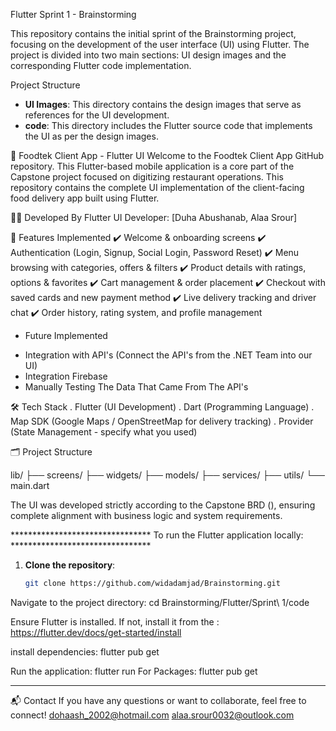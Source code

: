 Flutter Sprint 1 - Brainstorming

This repository contains the initial sprint of the Brainstorming project, focusing on the development of the user interface (UI) using Flutter. The project is divided into two main sections: UI design images and the corresponding Flutter code implementation.

Project Structure

- **UI Images**: This directory contains the design images that serve as references for the UI development.
- **code**: This directory includes the Flutter source code that implements the UI as per the design images.


📱 Foodtek Client App - Flutter UI
Welcome to the Foodtek Client App GitHub repository.
This Flutter-based mobile application is a core part of the Capstone project focused on digitizing restaurant operations.
This repository contains the complete UI implementation of the client-facing food delivery app built using Flutter.

🧑‍💻 Developed By
Flutter UI Developer: [Duha Abushanab, Alaa Srour]


🚀 Features Implemented
✔️ Welcome & onboarding screens
✔️ Authentication (Login, Signup, Social Login, Password Reset)
✔️ Menu browsing with categories, offers & filters
✔️ Product details with ratings, options & favorites
✔️ Cart management & order placement
✔️ Checkout with saved cards and new payment method
✔️ Live delivery tracking and driver chat
✔️ Order history, rating system, and profile management


* Future Implemented
- Integration with API's (Connect the API's from the .NET Team into our UI)
- Integration Firebase
- Manually Testing The Data That Came From The API's


🛠️ Tech Stack
. Flutter (UI Development)
. Dart (Programming Language)
. Map SDK (Google Maps / OpenStreetMap for delivery tracking)
. Provider (State Management - specify what you used)


🗂️ Project Structure

lib/
├── screens/
├── widgets/
├── models/
├── services/
├── utils/
└── main.dart


The UI was developed strictly according to the Capstone BRD (), ensuring complete alignment with business logic and system requirements.



******************************** To run the Flutter application locally: ********************************

1. **Clone the repository**:

   ```bash
   git clone https://github.com/widadamjad/Brainstorming.git

Navigate to the project directory:
   cd Brainstorming/Flutter/Sprint\ 1/code

  Ensure Flutter is installed. If not, install it from the : https://flutter.dev/docs/get-started/install

  install dependencies: flutter pub get

  Run the application: flutter run
  For Packages: flutter pub get

-------------------------------------------------------------------------------------------------------------------------
📬 Contact
If you have any questions or want to collaborate, feel free to connect!
dohaash_2002@hotmail.com
alaa.srour0032@outlook.com
